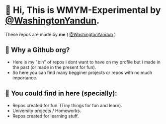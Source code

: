 # 👋 Hi, This is WMYM-Experimental by [@WashingtonYandun](https://github.com/WashingtonYandun).

These repos are made by **me** ( [@WashingtonYandun](https://github.com/WashingtonYandun) ) 

## 🏬 Why a Github org?

- Here is my "bin" of repos i dont want to have on my profile but i made in the past (or made in the present for fun).
- So here you can find many begginer projects or repos with no much importance.

## 👀 You could find in here (specially):

- Repos created for fun. (Tiny things for fun and learn). 
- University projects / Homeworks. 
- Repos created for learning stuff. 
